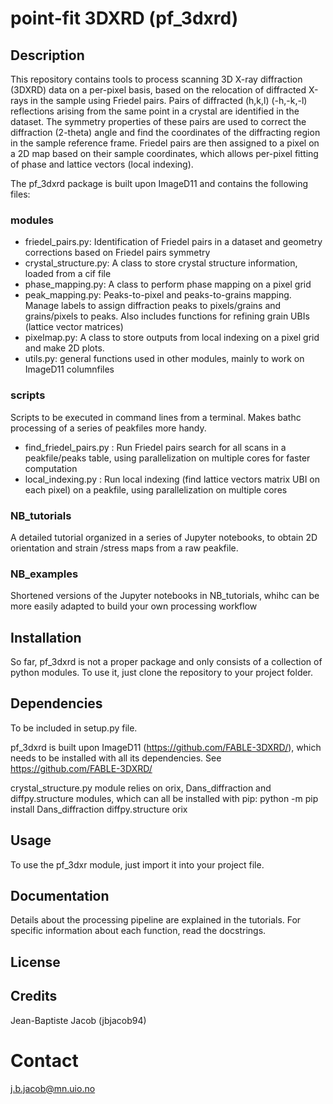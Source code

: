 # point-fit 3DXRD (pf_3dxrd)


## Description
This repository contains tools to process scanning 3D X-ray diffraction (3DXRD) data on a per-pixel basis, based on the relocation of diffracted X-rays in the sample using Friedel pairs. Pairs of diffracted (h,k,l) (-h,-k,-l) reflections arising from the same point in a crystal are identified in the dataset. The symmetry properties of these pairs are used to correct the diffraction (2-theta) angle and find the coordinates of the diffracting region in the sample reference frame. Friedel pairs are then assigned to a pixel on a 2D map based on their sample coordinates, which allows per-pixel fitting of phase and lattice vectors (local indexing). 

The pf_3dxrd package is built upon ImageD11 and contains the following files:
### modules
- friedel_pairs.py: Identification of Friedel pairs in a dataset and geometry corrections based on Friedel pairs symmetry
- crystal_structure.py: A class to store crystal structure information, loaded from a cif file
- phase_mapping.py: A class to perform phase mapping on a pixel grid
- peak_mapping.py: Peaks-to-pixel and peaks-to-grains mapping. Manage labels to assign diffraction peaks to pixels/grains and grains/pixels to peaks. Also includes functions for refining grain UBIs (lattice vector matrices)
- pixelmap.py: A class to store outputs from local indexing on a pixel grid and make 2D plots.
- utils.py: general functions used in other modules, mainly to work on ImageD11 columnfiles

### scripts
Scripts to be executed in command lines from a terminal. Makes bathc processing of a series of peakfiles more handy. 
- find_friedel_pairs.py : Run Friedel pairs search for all scans in a peakfile/peaks table, using parallelization on multiple cores for faster computation
- local_indexing.py : Run local indexing (find lattice vectors matrix UBI on each pixel) on a peakfile, using parallelization on multiple cores

### NB_tutorials
A detailed tutorial organized in a series of Jupyter notebooks, to obtain 2D orientation and strain /stress maps from a raw peakfile. 

### NB_examples
Shortened versions of the Jupyter notebooks in NB_tutorials, whihc can be more easily adapted to build your own processing workflow

## Installation

So far, pf_3dxrd is not a proper package and only consists of a collection of python modules.
To use it, just clone the repository to your project folder. 

## Dependencies
To be included in setup.py file. 

pf_3dxrd is built upon ImageD11 (https://github.com/FABLE-3DXRD/), which needs to be installed with all its dependencies. 
See https://github.com/FABLE-3DXRD/

crystal_structure.py module relies on orix, Dans_diffraction and diffpy.structure modules, which can all be installed with pip:
python -m pip install Dans_diffraction diffpy.structure orix


## Usage
To use the pf_3dxr module, just import it into your project file. 


## Documentation
Details about the processing pipeline are explained in the tutorials. For specific information about each function, read the docstrings.


## License


## Credits
Jean-Baptiste Jacob (jbjacob94)


# Contact
j.b.jacob@mn.uio.no
